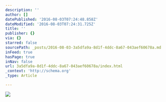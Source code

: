 ```yaml
---
description: ''
author: []
datePublished: '2016-08-03T07:24:48.858Z'
dateModified: '2016-08-03T07:24:31.725Z'
title: ''
publisher: {}
via: {}
starred: false
sourcePath: _posts/2016-08-03-3a5dfa9a-8d1f-4ddc-8a67-043aef60678a.md
inFeed: true
hasPage: true
inNav: false
url: 3a5dfa9a-8d1f-4ddc-8a67-043aef60678a/index.html
_context: 'http://schema.org'
_type: Article

---
```

![](https://the-grid-user-content.s3-us-west-2.amazonaws.com/201ffed3-ef09-4d26-8e85-b9093c8ad81b.jpg)